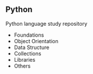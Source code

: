 ## Python
Python language study repository
- Foundations
- Object Orientation
- Data Structure
- Collections
- Libraries
- Others
